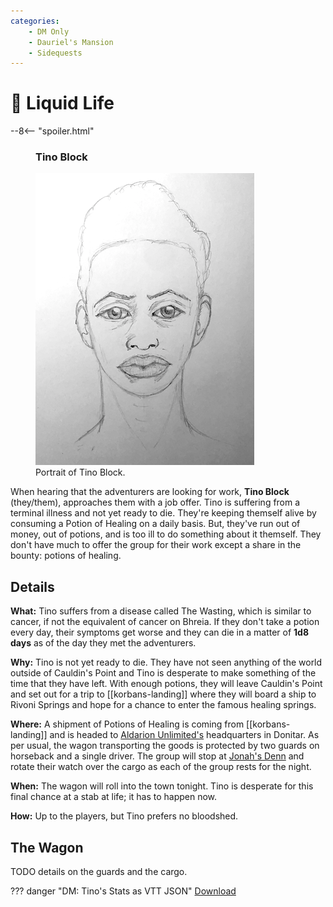 ```yaml
---
categories:
    - DM Only
    - Dauriel's Mansion
    - Sidequests
---
```

# 🔐 Liquid Life

--8<-- "spoiler.html"

<figure class="infobox right">
  <h3>Tino Block</h3>
  <a href="/assets/images/tino-block-full.png">
    <img src="/assets/images/tino-block-tiny.png" />
  </a>
  <figcaption>
    Portrait of Tino Block.
  </figcaption>
</figure>

When hearing that the adventurers are looking for work, **Tino Block** (they/them), approaches them with a job offer. Tino is suffering from a terminal illness and not yet ready to die. They're keeping themself alive by consuming a Potion of Healing on a daily basis. But, they've run out of money, out of potions, and is too ill to do something about it themself. They don't have much to offer the group for their work except a share in the bounty: potions of healing.

## Details

**What:** Tino suffers from a disease called The Wasting, which is similar to cancer, if not the equivalent of cancer on Bhreia. If they don't take a potion every day, their symptoms get worse and they can die in a matter of **1d8 days** as of the day they met the adventurers.

**Why:** Tino is not yet ready to die. They have not seen anything of the world outside of Cauldin's Point and Tino is desperate to make something of the time that they have left. With enough potions, they will leave Cauldin's Point and set out for a trip to [[korbans-landing]] where they will board a ship to Rivoni Springs and hope for a chance to enter the famous healing springs.

**Where:** A shipment of Potions of Healing is coming from [[korbans-landing]] and is headed to [Aldarion Unlimited's](../organizations/aldarion-unlimited.md) headquarters in Donitar. As per usual, the wagon transporting the goods is protected by two guards on horseback and a single driver. The group will stop at [Jonah's Denn](../places/jonahs-denn.md) and rotate their watch over the cargo as each of the group rests for the night.

**When:** The wagon will roll into the town tonight. Tino is desperate for this final chance at a stab at life; it has to happen now.

**How:** Up to the players, but Tino prefers no bloodshed.

## The Wagon

TODO details on the guards and the cargo.

??? danger "DM: Tino's Stats as VTT JSON"
    [Download](/assets/json/tino-block.json)
